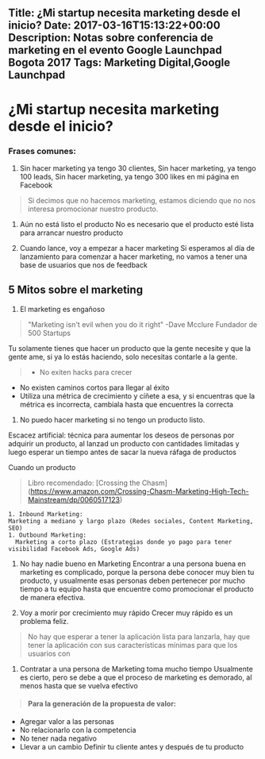 Title: ¿Mi startup necesita marketing desde el inicio?
Date: 2017-03-16T15:13:22+00:00
Description: Notas sobre conferencia de marketing en el evento Google Launchpad Bogota 2017
Tags: Marketing Digital,Google Launchpad
---
# ¿Mi startup necesita marketing desde el inicio?

### Frases comunes:

1. Sin hacer marketing ya tengo 30 clientes, Sin hacer marketing, ya tengo 100 leads, Sin hacer marketing, ya tengo 300 likes en mi página en Facebook

  > Si decimos que no hacemos marketing, estamos diciendo que no nos interesa promocionar nuestro producto.

1. Aún no está listo el producto
  No es necesario que el producto esté lista para arrancar nuestro producto

1. Cuando lance, voy a empezar a hacer marketing
  Si esperamos al día de lanzamiento para comenzar a hacer marketing, no vamos a tener una base de usuarios que nos de feedback

## 5 Mitos sobre el marketing

1. El marketing es engañoso

  > "Marketing isn't evil when you do it right"
  -Dave Mcclure
  Fundador de 500 Startups

  Tu solamente tienes que hacer un producto que la gente necesite y que la gente ame, si ya lo estás haciendo, solo necesitas contarle a la gente.

  > - No exiten hacks para crecer
  - No existen caminos cortos para llegar al éxito
  - Utiliza una métrica de crecimiento y cíñete a esa, y si encuentras que la métrica es incorrecta, cambiala hasta que encuentres la correcta

1. No puedo hacer marketing si no tengo un producto listo.

  Escacez artificial: técnica para aumentar los deseos de personas por adquirir un producto, al lanzad un producto con cantidades limitadas y luego esperar un tiempo antes de sacar la nueva ráfaga de productos

  Cuando un producto 
  > Libro recomendado: [Crossing the Chasm]  (https://www.amazon.com/Crossing-Chasm-Marketing-High-Tech-Mainstream/dp/0060517123)

    1. Inbound Marketing:
    Marketing a mediano y largo plazo (Redes sociales, Content Marketing, SEO)
    1. Outbound Marketing:
      Marketing a corto plazo (Estrategias donde yo pago para tener visibilidad Facebook Ads, Google Ads)

1. No hay nadie bueno en Marketing
  Encontrar a una persona buena en marketing es complicado, porque  la persona debe conocer muy bien tu producto, y usualmente esas personas deben  pertenecer por  mucho tiempo  a tu equipo hasta que encuentre como promocionar el producto de manera efectiva.

1. Voy a morir por crecimiento muy rápido
  Crecer muy rápido es un problema feliz.
  > No hay que esperar a tener la aplicación lista para lanzarla, hay que tener la aplicación con sus características mínimas para que los usuarios con 

1. Contratar a una persona de Marketing toma mucho tiempo
  Usualmente es cierto, pero se debe a que el proceso de marketing es demorado, al menos hasta que se vuelva efectivo

> #### Para la generación de la propuesta de valor:
  - Agregar valor a las personas
  - No relacionarlo con la competencia
  - No tener nada negativo
  - Llevar a un cambio
  Definir tu cliente antes y después de tu producto